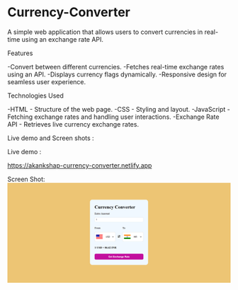 # Currency-Converter

A simple web application that allows users to convert currencies in real-time using an exchange rate API.

Features

-Convert between different currencies.
-Fetches real-time exchange rates using an API.
-Displays currency flags dynamically.
-Responsive design for seamless user experience.

Technologies Used

-HTML - Structure of the web page.
-CSS - Styling and layout.
-JavaScript - Fetching exchange rates and handling user interactions.
-Exchange Rate API - Retrieves live currency exchange rates.

Live demo and Screen shots :

Live demo :

https://akankshap-currency-converter.netlify.app

Screen Shot:
![alt text](<demo.png>)

